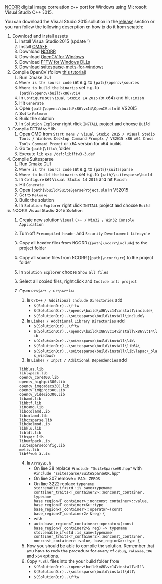 [NCORR](http://www.ncorr.com/index.php/c-port) digital image correlation c++ port for Windows using Microsoft Visual Studio C++ 2015.

You can download the Visual Studio 2015 sollution in the [release](https://github.com/czb/ncorr-vs2015/releases) section or you can follow the following description on how to do it from scratch:
 
1. Download and install assets
	1. Install Visual Studio 2015 (update 1)
	2. Install [CMAKE](https://cmake.org/)
	3. Download [NCORR](http://www.ncorr.com/index.php/c-port)
	4. Download [OpenCV for Windows](http://opencv.org/downloads.html)
	5. Download [FFTW for Windows DLLs](http://www.fftw.org/install/windows.html)
	6. Download [suitesparse-metis-for-windows](https://github.com/jlblancoc/suitesparse-metis-for-windows)
2. Compile OpenCV (follow [this tutorial](http://funvision.blogspot.dk/2015/11/install-opencv-visual-studio-2015.html))
	1. Run Cmake GUI
	2. `Where is the source code` set e.g. to `{path}\opencv\sources`
	3. `Where to build the binaries` set e.g. to `{path}\opencv\build\x86\vc14`
	4. In `Configure` set `Visual Studio 14 2015` (or x64) and hit `Finish`
	5. Hit `Generate`
	6. Open `{path}\opencv\build\x86\vc14\OpenCV.sln` in VS2015
	7. Set to `Release`
	8. Build the solution
	9. In `Solution Explorer` right click `INSTALL` project and choose `Build`
3. Compile FFTW to *.lib
	1. Open CMD from `Start menu / Visual Studio 2015 / Visual Studio Tools / Windows Desktop Command Prompts / VS2015 x86 x64 Cross Tools Command Prompt` or x64 version for x64 builds
	2. Go to `{path}\fftw\` folder
	2. Execute `lib.exe /def:libfftw3-3.def`
4. Compile Suitesparse
	1. Run Cmake GUI
	2. `Where is the source code` set e.g. to `{path}\suitesparse`
	3. `Where to build the binaries` set e.g. to `{path}\suitesparse\build`
	4. In `Configure` set `Visual Studio 14 2015` and hit `Finish`
	5. Hit `Generate`
	6. Open `{path}\build\SuiteSparseProject.sln` in VS2015
	7. Set to `Release`
	8. Build the solution
	9. In `Solution Explorer` right click `INSTALL` project and choose `Build`
6. NCORR Visual Studio 2015 Solution
	1. Create new solution `Visual C++ / Win32 / Win32 Console Application`
	2. Turn off `Precompiled header` and `Security Development Lifecycle`
	3. Copy all header files from NCORR (`{path}\ncorr\include`) to the project folder
	4. Copy all source files from NCORR (`{path}\ncorr\src`) to the project folder
	5. In `Solution Explorer` choose `Show all files`
	6. Select all copied files, right click and `Include into project`
	7. Open `Project / Properties`
		1. In `C/C++ / Additional Include Directories` add
			* `$(SolutionDir)..\fftw`
			* `$(SolutionDir)..\opencv\build\x86\vc14\install\include\`
			* `$(SolutionDir)..\suitesparse\build\install\include\`
		2. In `Linker / Additional Library Directories` add
			* `$(SolutionDir)..\fftw`
			* `$(SolutionDir)..\opencv\build\x86\vc14\install\x86\vc14\lib`
			* `$(SolutionDir)..\suitesparse\build\install\lib\`
			* `$(SolutionDir)..\suitesparse\build\install\lib64\`
			* `$(SolutionDir)..\suitesparse\build\install\lib\lapack_blas_windows\`
		3. In `Linker / Input / Additional Dependencies` add

		```
		libblas.lib
		liblapack.lib
		opencv_core300.lib
		opencv_highgui300.lib
		opencv_imgcodecs300.lib
		opencv_imgproc300.lib
		opencv_videoio300.lib
		libamd.lib
		libbtf.lib
		libcamd.lib
		libccolamd.lib
		libcolamd.lib
		libcxsparse.lib
		libcholmod.lib
		libklu.lib
		libldl.lib
		libspqr.lib
		libumfpack.lib
		suitesparseconfig.lib
		metis.lib
		libfftw3-3.lib
		```
		
		4. In `Array2D.h`
			* On line 38 replace `#include "SuiteSparseQR.hpp"` with `#include "suitesparse/SuiteSparseQR.hpp"`
			* On line 307 remove `= PAD::ZEROS`
			* On line 3222 replace `typename std::enable_if<std::is_same<typename container_traits<T_container2>::nonconst_container, typename base_region<T_container>::nonconst_container>::value, base_region<T_container>&>::type base_region<T_container>::operator=(const base_region<T_container2> &reg) {`
			* with
			* `auto base_region<T_container>::operator=(const base_region<T_container2>& reg) -> typename std::enable_if<std::is_same<typename container_traits<T_container2>::nonconst_container, nonconst_container>::value, base_region&>::type {`
		5. Now you should be able to compile the solution. Remember that you have to redo the procedure for every of `debug`, `release`, `x86` and `x64` options.
		6. Copy `*.dll` files into the your build folder from
			* `$(SolutionDir)..\opencv\build\x86\vc14\install\dll\`
			* `$(SolutionDir)..\suitesparse\build\install\dll\`
			* `$(SolutionDir)..\fftw`
